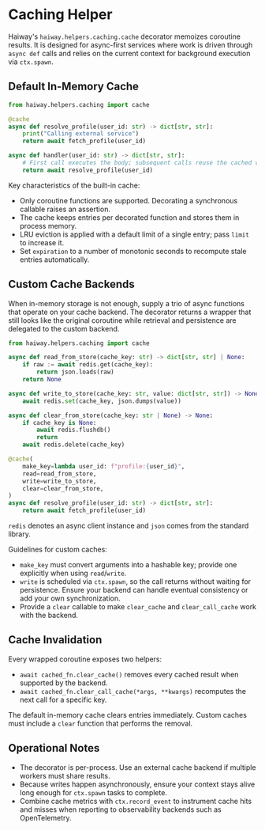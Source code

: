 # Caching Helper

Haiway's `haiway.helpers.caching.cache` decorator memoizes coroutine results. It is designed for
async-first services where work is driven through `async def` calls and relies on the current
context for background execution via `ctx.spawn`.

## Default In-Memory Cache

```python
from haiway.helpers.caching import cache

@cache
async def resolve_profile(user_id: str) -> dict[str, str]:
    print("Calling external service")
    return await fetch_profile(user_id)

async def handler(user_id: str) -> dict[str, str]:
    # First call executes the body; subsequent calls reuse the cached value.
    return await resolve_profile(user_id)
```

Key characteristics of the built-in cache:

- Only coroutine functions are supported. Decorating a synchronous callable raises an assertion.
- The cache keeps entries per decorated function and stores them in process memory.
- LRU eviction is applied with a default limit of a single entry; pass `limit` to increase it.
- Set `expiration` to a number of monotonic seconds to recompute stale entries automatically.

## Custom Cache Backends

When in-memory storage is not enough, supply a trio of async functions that operate on your cache
backend. The decorator returns a wrapper that still looks like the original coroutine while
retrieval and persistence are delegated to the custom backend.

```python
from haiway.helpers.caching import cache

async def read_from_store(cache_key: str) -> dict[str, str] | None:
    if raw := await redis.get(cache_key):
        return json.loads(raw)
    return None

async def write_to_store(cache_key: str, value: dict[str, str]) -> None:
    await redis.set(cache_key, json.dumps(value))

async def clear_from_store(cache_key: str | None) -> None:
    if cache_key is None:
        await redis.flushdb()
        return
    await redis.delete(cache_key)

@cache(
    make_key=lambda user_id: f"profile:{user_id}",
    read=read_from_store,
    write=write_to_store,
    clear=clear_from_store,
)
async def resolve_profile(user_id: str) -> dict[str, str]:
    return await fetch_profile(user_id)
```

`redis` denotes an async client instance and `json` comes from the standard library.

Guidelines for custom caches:

- `make_key` must convert arguments into a hashable key; provide one explicitly when using
  `read`/`write`.
- `write` is scheduled via `ctx.spawn`, so the call returns without waiting for persistence. Ensure
  your backend can handle eventual consistency or add your own synchronization.
- Provide a `clear` callable to make `clear_cache` and `clear_call_cache` work with the backend.

## Cache Invalidation

Every wrapped coroutine exposes two helpers:

- `await cached_fn.clear_cache()` removes every cached result when supported by the backend.
- `await cached_fn.clear_call_cache(*args, **kwargs)` recomputes the next call for a specific key.

The default in-memory cache clears entries immediately. Custom caches must include a `clear`
function that performs the removal.

## Operational Notes

- The decorator is per-process. Use an external cache backend if multiple workers must share
  results.
- Because writes happen asynchronously, ensure your context stays alive long enough for `ctx.spawn`
  tasks to complete.
- Combine cache metrics with `ctx.record_event` to instrument cache hits and misses when reporting
  to observability backends such as OpenTelemetry.
